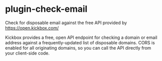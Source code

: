 # plugin-check-email
Check for disposable email against the free API provided by https://open.kickbox.com/

Kickbox provides a free, open API endpoint for checking a domain or email address against a frequently-updated list of disposable domains. CORS is enabled for all originating domains, so you can call the API directly from your client-side code.
